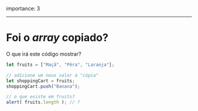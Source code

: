 importance: 3

---

# Foi o *array* copiado?

O que irá este código mostrar?

```js
let fruits = ["Maçã", "Pêra", "Laranja"];

// adicione um novo valor à "cópia"
let shoppingCart = fruits;
shoppingCart.push("Banana");

// o que existe em fruits?
alert( fruits.length ); // ?
```
